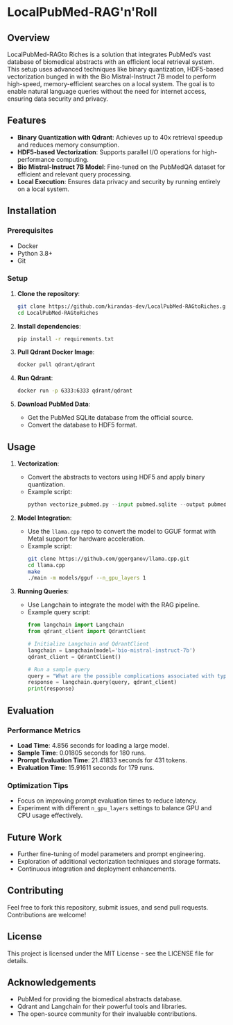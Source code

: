 # LocalPubMed-RAG'n'Roll

## Overview

LocalPubMed-RAGto Riches is a solution that integrates PubMed’s vast database of biomedical abstracts with an efficient local retrieval system. This setup uses advanced techniques like binary quantization, HDF5-based vectorization bunged in with the Bio Mistral-Instruct 7B model to perform high-speed, memory-efficient searches on a local system. The goal is to enable  natural language queries without the need for internet access, ensuring data security and privacy.

## Features

- **Binary Quantization with Qdrant**: Achieves up to 40x retrieval speedup and reduces memory consumption.
- **HDF5-based Vectorization**: Supports parallel I/O operations for high-performance computing.
- **Bio Mistral-Instruct 7B Model**: Fine-tuned on the PubMedQA dataset for efficient and relevant query processing.
- **Local Execution**: Ensures data privacy and security by running entirely on a local system.

## Installation

### Prerequisites

- Docker
- Python 3.8+
- Git

### Setup

1. **Clone the repository**:
    ```bash
    git clone https://github.com/kirandas-dev/LocalPubMed-RAGtoRiches.git
    cd LocalPubMed-RAGtoRiches
    ```

2. **Install dependencies**:
    ```bash
    pip install -r requirements.txt
    ```

3. **Pull Qdrant Docker Image**:
    ```bash
    docker pull qdrant/qdrant
    ```

4. **Run Qdrant**:
    ```bash
    docker run -p 6333:6333 qdrant/qdrant
    ```

5. **Download PubMed Data**:
    - Get the PubMed SQLite database from the official source.
    - Convert the database to HDF5 format.

## Usage

1. **Vectorization**:
    - Convert the abstracts to vectors using HDF5 and apply binary quantization.
    - Example script:
        ```python
        python vectorize_pubmed.py --input pubmed.sqlite --output pubmed.h5
        ```

2. **Model Integration**:
    - Use the `llama.cpp` repo to convert the model to GGUF format with Metal support for hardware acceleration.
    - Example script:
        ```bash
        git clone https://github.com/ggerganov/llama.cpp.git
        cd llama.cpp
        make
        ./main -m models/gguf --n_gpu_layers 1
        ```

3. **Running Queries**:
    - Use Langchain to integrate the model with the RAG pipeline.
    - Example query script:
        ```python
        from langchain import Langchain
        from qdrant_client import QdrantClient

        # Initialize Langchain and QdrantClient
        langchain = Langchain(model='bio-mistral-instruct-7b')
        qdrant_client = QdrantClient()

        # Run a sample query
        query = "What are the possible complications associated with type 1 diabetes and how does it impact the eyes?"
        response = langchain.query(query, qdrant_client)
        print(response)
        ```

## Evaluation

### Performance Metrics

- **Load Time**: 4.856 seconds for loading a large model.
- **Sample Time**: 0.01805 seconds for 180 runs.
- **Prompt Evaluation Time**: 21.41833 seconds for 431 tokens.
- **Evaluation Time**: 15.91611 seconds for 179 runs.

### Optimization Tips

- Focus on improving prompt evaluation times to reduce latency.
- Experiment with different `n_gpu_layers` settings to balance GPU and CPU usage effectively.

## Future Work

- Further fine-tuning of model parameters and prompt engineering.
- Exploration of additional vectorization techniques and storage formats.
- Continuous integration and deployment enhancements.

## Contributing

Feel free to fork this repository, submit issues, and send pull requests. Contributions are welcome!

## License

This project is licensed under the MIT License - see the LICENSE file for details.

## Acknowledgements

- PubMed for providing the biomedical abstracts database.
- Qdrant and Langchain for their powerful tools and libraries.
- The open-source community for their invaluable contributions.
